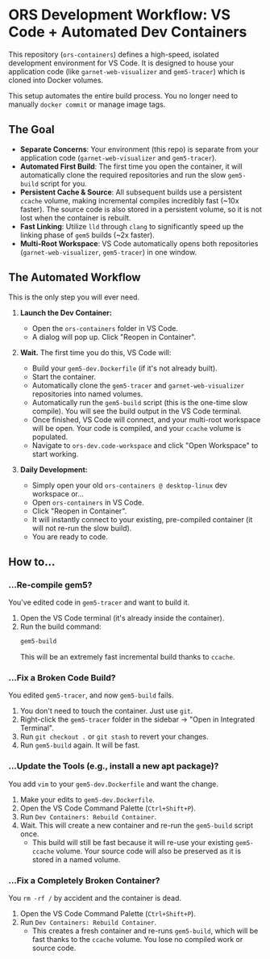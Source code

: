 # ORS Development Workflow: VS Code + Automated Dev Containers

This repository (`ors-containers`) defines a high-speed, isolated development environment for VS Code. It is designed to house your application code (like `garnet-web-visualizer` and `gem5-tracer`) which is cloned into Docker volumes.

This setup automates the entire build process. You no longer need to manually `docker commit` or manage image tags.

## The Goal

*   **Separate Concerns**: Your environment (this repo) is separate from your application code (`garnet-web-visualizer` and `gem5-tracer`).
*   **Automated First Build**: The first time you open the container, it will automatically clone the required repositories and run the slow `gem5-build` script for you.
*   **Persistent Cache & Source**: All subsequent builds use a persistent `ccache` volume, making incremental compiles incredibly fast (~10x faster). The source code is also stored in a persistent volume, so it is not lost when the container is rebuilt.
*   **Fast Linking**: Utilize `lld` through `clang` to significantly speed up the linking phase of `gem5` builds (~2x faster).
*   **Multi-Root Workspace**: VS Code automatically opens both repositories (`garnet-web-visualizer`, `gem5-tracer`) in one window.

## The Automated Workflow

This is the only step you will ever need.

1.  **Launch the Dev Container:**
    *   Open the `ors-containers` folder in VS Code.
    *   A dialog will pop up. Click "Reopen in Container".

2.  **Wait.** The first time you do this, VS Code will:
    *   Build your `gem5-dev.Dockerfile` (if it's not already built).
    *   Start the container.
    *   Automatically clone the `gem5-tracer` and `garnet-web-visualizer` repositories into named volumes.
    *   Automatically run the `gem5-build` script (this is the one-time slow compile). You will see the build output in the VS Code terminal.
    *   Once finished, VS Code will connect, and your multi-root workspace will be open. Your code is compiled, and your `ccache` volume is populated.
    *   Navigate to `ors-dev.code-workspace` and click "Open Workspace" to start working.

3.  **Daily Development:**
    *   Simply open your old `ors-containers @ desktop-linux` dev workspace or...
    *   Open `ors-containers` in VS Code.
    *   Click "Reopen in Container".
    *   It will instantly connect to your existing, pre-compiled container (it will not re-run the slow build).
    *   You are ready to code.

## How to...

### ...Re-compile gem5?

You've edited code in `gem5-tracer` and want to build it.

1.  Open the VS Code terminal (it's already inside the container).
2.  Run the build command:
    ```bash
    gem5-build
    ```
    This will be an extremely fast incremental build thanks to `ccache`.

### ...Fix a Broken Code Build?

You edited `gem5-tracer`, and now `gem5-build` fails.

1.  You don't need to touch the container. Just use `git`.
2.  Right-click the `gem5-tracer` folder in the sidebar -> "Open in Integrated Terminal".
3.  Run `git checkout .` or `git stash` to revert your changes.
4.  Run `gem5-build` again. It will be fast.

### ...Update the Tools (e.g., install a new apt package)?

You add `vim` to your `gem5-dev.Dockerfile` and want the change.

1.  Make your edits to `gem5-dev.Dockerfile`.
2.  Open the VS Code Command Palette (`Ctrl+Shift+P`).
3.  Run `Dev Containers: Rebuild Container`.
4.  Wait. This will create a new container and re-run the `gem5-build` script once.
    *   This build will still be fast because it will re-use your existing `gem5-ccache` volume. Your source code will also be preserved as it is stored in a named volume.

### ...Fix a Completely Broken Container?

You `rm -rf /` by accident and the container is dead.

1.  Open the VS Code Command Palette (`Ctrl+Shift+P`).
2.  Run `Dev Containers: Rebuild Container`.
    *   This creates a fresh container and re-runs `gem5-build`, which will be fast thanks to the `ccache` volume. You lose no compiled work or source code.
